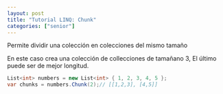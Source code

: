 ```yaml
---
layout: post
title: "Tutorial LINQ: Chunk"
categories: ["senior"]
---
```


Permite dividir una colección en <!--more-->colecciones del mismo tamaño

En este caso crea una colección de collecciones de tamañano 3, El último puede ser de mejor longitud.

```csharp
List<int> numbers = new List<int> { 1, 2, 3, 4, 5 };
var chunks = numbers.Chunk(2);// [[1,2,3], [4,5]]
```

